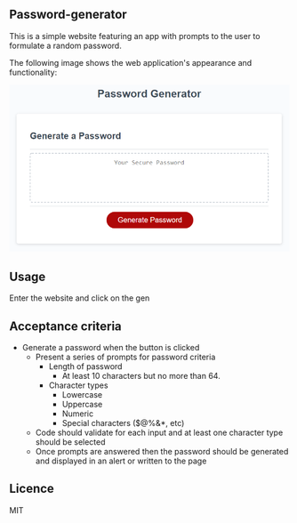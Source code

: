 ## Password-generator

This is a simple website featuring an app with prompts to the user to formulate a random password.


The following image shows the web application's appearance and functionality:

![password generator demo](./assets/05-javascript-challenge-demo.png)

## Usage

Enter the website and click on the gen

## Acceptance criteria

* Generate a password when the button is clicked
  * Present a series of prompts for password criteria
    * Length of password
      * At least 10 characters but no more than 64.
    * Character types
      * Lowercase
      * Uppercase
      * Numeric
      * Special characters ($@%&*, etc)
  * Code should validate for each input and at least one character type should be selected
  * Once prompts are answered then the password should be generated and displayed in an alert or written to the page

## Licence
MIT
